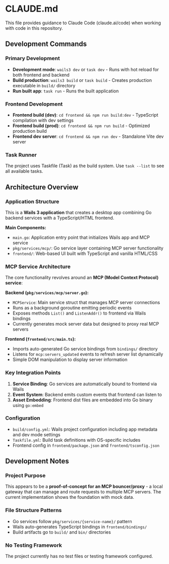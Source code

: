 # CLAUDE.md

This file provides guidance to Claude Code (claude.ai/code) when working with code in this repository.

## Development Commands

### Primary Development
- **Development mode**: `wails3 dev` or `task dev` - Runs with hot reload for both frontend and backend
- **Build production**: `wails3 build` or `task build` - Creates production executable in `build/` directory
- **Run built app**: `task run` - Runs the built application

### Frontend Development
- **Frontend build (dev)**: `cd frontend && npm run build:dev` - TypeScript compilation with dev settings
- **Frontend build (prod)**: `cd frontend && npm run build` - Optimized production build
- **Frontend dev server**: `cd frontend && npm run dev` - Standalone Vite dev server

### Task Runner
The project uses Taskfile (Task) as the build system. Use `task --list` to see all available tasks.

## Architecture Overview

### Application Structure
This is a **Wails 3 application** that creates a desktop app combining Go backend services with a TypeScript/HTML frontend.

**Main Components:**
- `main.go`: Application entry point that initializes Wails app and MCP service
- `pkg/services/mcp/`: Go service layer containing MCP server functionality
- `frontend/`: Web-based UI built with TypeScript and vanilla HTML/CSS

### MCP Service Architecture
The core functionality revolves around an **MCP (Model Context Protocol) service**:

**Backend (`pkg/services/mcp/server.go`):**
- `MCPService`: Main service struct that manages MCP server connections
- Runs as a background goroutine emitting periodic events
- Exposes methods `List()` and `ListenAddr()` to frontend via Wails bindings
- Currently generates mock server data but designed to proxy real MCP servers

**Frontend (`frontend/src/main.ts`):**
- Imports auto-generated Go service bindings from `bindings/` directory  
- Listens for `mcp:servers_updated` events to refresh server list dynamically
- Simple DOM manipulation to display server information

### Key Integration Points
1. **Service Binding**: Go services are automatically bound to frontend via Wails
2. **Event System**: Backend emits custom events that frontend can listen to
3. **Asset Embedding**: Frontend dist files are embedded into Go binary using `go:embed`

### Configuration
- `build/config.yml`: Wails project configuration including app metadata and dev mode settings
- `Taskfile.yml`: Build task definitions with OS-specific includes
- Frontend config in `frontend/package.json` and `frontend/tsconfig.json`

## Development Notes

### Project Purpose
This appears to be a **proof-of-concept for an MCP bouncer/proxy** - a local gateway that can manage and route requests to multiple MCP servers. The current implementation shows the foundation with mock data.

### File Structure Patterns
- Go services follow `pkg/services/{service-name}/` pattern
- Wails auto-generates TypeScript bindings in `frontend/bindings/`
- Build artifacts go to `build/` and `bin/` directories

### No Testing Framework
The project currently has no test files or testing framework configured.